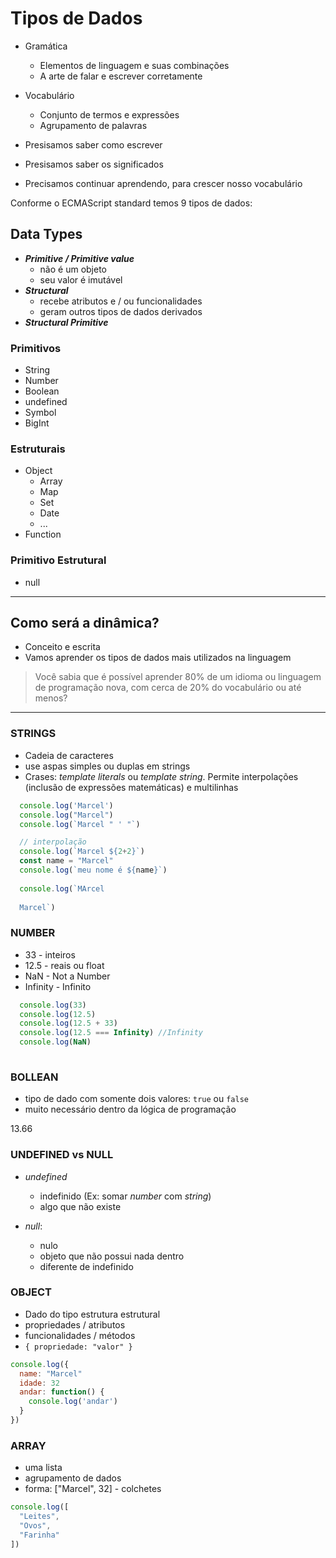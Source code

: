 # Tipos de Dados

* Gramática
  * Elementos de linguagem e suas combinações
  * A arte de falar e escrever corretamente

* Vocabulário
  * Conjunto de termos e expressões
  * Agrupamento de palavras

* Presisamos saber como escrever
* Presisamos saber os significados
* Precisamos continuar aprendendo, para crescer nosso vocabulário

Conforme o ECMAScript standard temos 9 tipos de dados:

## Data Types

* ***Primitive / Primitive value***
  * não é um objeto
  * seu valor é imutável
* ***Structural***
  * recebe atributos e / ou funcionalidades
  * geram outros tipos de dados derivados
* ***Structural Primitive***

### Primitivos

* String
* Number
* Boolean
* undefined
* Symbol
* BigInt

### Estruturais

* Object
  * Array
  * Map
  * Set
  * Date
  * ...
* Function

### Primitivo Estrutural

* null
  
----

## Como será a dinâmica?

* Conceito e escrita
* Vamos aprender os tipos de dados mais utilizados na linguagem
  
> Você sabia que é possível aprender 80% de um idioma ou linguagem de programação nova, com cerca de 20% do vocabulário ou até menos?

----

### STRINGS

* Cadeia de caracteres
* use aspas simples ou duplas em strings
* Crases: *template literals* ou *template string*. Permite interpolações (inclusão de expressões matemáticas) e multilinhas

```js
  console.log('Marcel')
  console.log("Marcel")
  console.log(`Marcel " ' "`)

  // interpolação
  console.log(`Marcel ${2+2}`)
  const name = "Marcel"
  console.log(`meu nome é ${name}`)
  
  console.log(`MArcel
  
  Marcel`)
```

### NUMBER

* 33 - inteiros
* 12.5 - reais ou float
* NaN - Not a Number
* Infinity - Infinito 

```js
  console.log(33)
  console.log(12.5)
  console.log(12.5 + 33)
  console.log(12.5 === Infinity) //Infinity
  console.log(NaN)
  
```

### BOLLEAN

* tipo de dado com somente dois valores: `true` ou `false`
* muito necessário dentro da lógica de programação

13.66

### UNDEFINED vs NULL

* *undefined*
  * indefinido (Ex: somar *number* com *string*)
  * algo que não existe
  
* *null*:
  * nulo
  * objeto que não possui nada dentro
  * diferente de indefinido

### OBJECT

* Dado do tipo estrutura estrutural
* propriedades / atributos
* funcionalidades / métodos
* `{ propriedade: "valor" }`

```js
console.log({
  name: "Marcel"
  idade: 32
  andar: function() {
    console.log('andar')
  }
})
```

### ARRAY

* uma lista
* agrupamento de dados
* forma: ["Marcel", 32] - colchetes

```js
console.log([
  "Leites",
  "Ovos",
  "Farinha"
])
```
